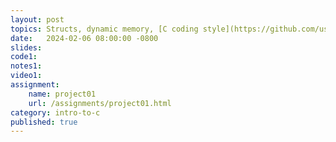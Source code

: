 ```yaml
---
layout: post
topics: Structs, dynamic memory, [C coding style](https://github.com/usfca-cs-tools/docs/blob/main/c-style.md)
date:   2024-02-06 08:00:00 -0800
slides: 
code1: 
notes1: 
video1: 
assignment:
    name: project01
    url: /assignments/project01.html
category: intro-to-c
published: true
---
```

